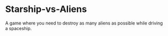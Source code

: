 # Starship-vs-Aliens
A game where you need to destroy as many aliens as possible while driving a spaceship.
